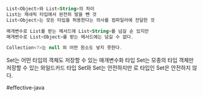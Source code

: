 ``` kotlin
List<Object>와 List<String>의 차이
List는 제네릭 타입에서 완전히 발을 뺀 것
List<Object>는 모든 타입을 허용한다는 의사를 컴파일러에 전달한 것

매개변수로 List를 받는 메서드에 List<String>를 넘길 순 있지만
매개변수로 List<Object>를 받는 메서드에는 넘길 수 없다.
```

``` kotlin
Collection<?>는 null 외 어떤 원소도 넣지 못한다.
```

Set<Object>는 어떤 타입의 객체도 저장할 수 있는 매개변수화 타입
Set<?>는 모종의 타입 객체만 저장할 수 있는 와일드카드 타입
Set<Object>와 Set<?>는 안전하지만 로 타입인 Set은 안전하지 않다.

#effective-java 